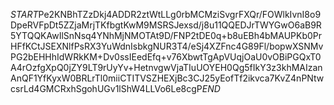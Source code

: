 $START$Pe2KNBhTZzDkj4ADDR2ztWtLLg0rbMCMziSvgrFXQr/FOWlkIvnI8o9DpeRVFpDt5ZZjaMrjTKfbgtKwM9MSRSJexsd/j8u11QQEDJrTWYGwO6aB9R5YTQQKAwIlSnNsq4YNhMjNMOTAt9D/FNP2tDE0q+b8uEBh4bMAUPKb0PrHFfKCtJSEXNlfPsRX3YuWdnIsbkgNUR3T4/eSj4XZFnc4G89Fl/bopwXSNMvPG2bEHHhIdWRkKM+Dv0ssIEedEfq+v76XbwtTgApVUqjOaU0vOBiPGQxT0A4rOzfgXpQ0jZY9LT9rUyYv+HetnvgwVjaTIuUOYEH0Qg5fIkY3z3khMAIzanAnQF1YfKyxW0BRLrTl0miiCTITVSZHEXjBc3CJ25yEofTf2ikvca7KvZ4nPNtwcsrLd4GMCRxhSgohUGv1lShW4LLVo6Le8cgP$END$